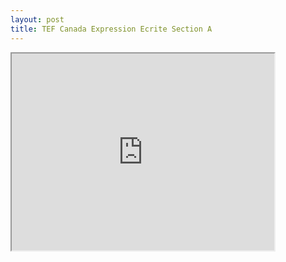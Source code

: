 ```yaml
---
layout: post
title: TEF Canada Expression Ecrite Section A
---
```


<iframe width="420" height="315"
src="https://youtu.be/K7AWOWDEkec">
</iframe>
